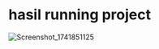 # hasil running project
![Screenshot_1741851125](https://github.com/user-attachments/assets/e50de242-b0b8-4ac0-a60a-95c6afecc223)
